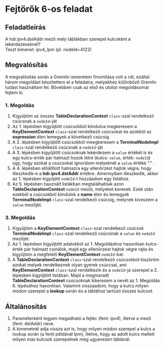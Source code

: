 # Fejtörők 6-os feladat

## Feladatleírás

A hdr.ipv4.dstAddr mező mely táblákban szerepel kulcsként a lekérdezéseknél?<br />
Teszt kimenet: ipv4_lpm (pl. nodeId=4122)

## Megvalósítás

A megvalósítás során a Gremlin ismeretem finomítása volt a cél, ezáltal három megoldást készítettem el a feladatra, melyekhez különböző Gremlin tudást használtam fel. Bővebben csak az első és utolsó megoldásomat fejtem ki.

### 1. Megoldás

1. Kigyűjtöm az összes **TableDeclarationContext** `class`-szal rendelkező csúcsnak a `nodeId`-ját
1. Az 1. lépésben kigyűjtött csúcsokból kiindulva megkeresem a **KeyElementContext** `class`-szal rendelkező csúcsokat és azokból az **expression** élen lemegyek a következő csúcsig.
1. A 2. lépésben kigyűjtött csúcsokból meegkeresem a **TerminalNodeImpl** `class`-szal rendelkező csúcsnak a `nodeId`-ját
1. A 3. lépésben kigyűjtött csúcsoknak lekérdezem a `value` értékét is és egy kulcs-érték pár halmazt hozok létre (kulcs: `value`, érték: `nodeId`) úgy, hogy azokat a csúcsokat ignorálom melyeknél a `value` értéke "." .
1. A 4. lépésben előállított halmazra egy ellenőrzést hajtok végre, hogy illeszkedik-e a **hdr.ipv4.dstAddr** értékre. Amennyiben illeszkedik, akkor az 1. lépésben kigyűjött `nodeId`-t hozzáadom egy listához.
1. Az 5. lépésben használt listákban megtalálhatóak azon **TableDeclarationContext** `nodeId` mezői, melyeket keresek. Ezek után ezekből a csúcsokból kiindulok a **name** élen és lemegyek **TerminalNodeImpl** `class`-szal rendelkező csúcsig, melynek kiveszem a `value` mezőjét.

### 3. Megoldás

1. Kigyűjtöm a **KeyElementContext** `class`-szal rendelkező csúcsok **TerminalNodeImpl** `class`-szal rendelkező csúcsinak a `value` és `nodeId` mezőjét.
1. Az 1. lépésben kigyűjtött adatokból az 1. Megoldáshoz hasonlóan kulcs-érték pár halmazt csinálok, majd egy ellenőrzést hajtok végre rajta és kigyűjtöm a megfelelő **KeyElementContext** `nodeId`-kat.
1. A **TableDeclarationContext** `class`-szal rendelkező csúcsokból kiszűröm azokat melyek rendelkeznek olyan gyerek csúccsal, ami **KeyElementContext** `class`-szal rendelkezik és a `nodeId`-ja szerepel a 2. lépésben kigyűjtött listában. Majd a megmaradt **TableDeclarationContext** csúcsoknak kikeresem a nevét az 1. Megoldás 6. lépéséhez hasonlóan. Valamint visszaadom, hogy a kulcs milyen módon szerepel a **lookup** során és a táblához tartozó összes kulcsot.

## Általánosítás

1. Paraméterként legyen megadható a fejléc (fent: ipv4), illetve a mező (fent: dstAddr) neve.
1. A kimenetnél adja vissza azt is, hogy milyen módon szerepel a kulcs a lookup során (a fenti példánál lpm), illetve, hogy az adott kulcs mellett milyen más kulcsok szerepelnek még ugyanezen táblánál.
